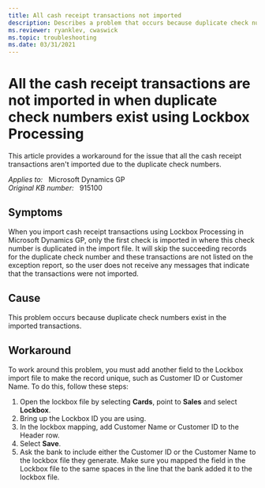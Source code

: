 ```yaml
---
title: All cash receipt transactions not imported
description: Describes a problem that occurs because duplicate check numbers are in imported transactions. A workaround is provided.
ms.reviewer: ryanklev, cwaswick
ms.topic: troubleshooting
ms.date: 03/31/2021
---
```

# All the cash receipt transactions are not imported in when duplicate check numbers exist using Lockbox Processing

This article provides a workaround for the issue that all the cash receipt transactions aren't imported due to the duplicate check numbers.

_Applies to:_ &nbsp; Microsoft Dynamics GP  
_Original KB number:_ &nbsp; 915100

## Symptoms

When you import cash receipt transactions using Lockbox Processing in Microsoft Dynamics GP, only the first check is imported in where this check number is duplicated in the import file. It will skip the succeeding records for the duplicate check number and these transactions are not listed on the exception report, so the user does not receive any messages that indicate that the transactions were not imported.

## Cause

This problem occurs because duplicate check numbers exist in the imported transactions.

## Workaround

To work around this problem, you must add another field to the Lockbox import file to make the record unique, such as Customer ID or Customer Name. To do this, follow these steps:

1. Open the lockbox file by selecting **Cards**, point to **Sales** and select **Lockbox**.
2. Bring up the Lockbox ID you are using.
3. In the lockbox mapping, add Customer Name or Customer ID to the Header row.
4. Select **Save**.
5. Ask the bank to include either the Customer ID or the Customer Name to the lockbox file they generate. Make sure you mapped the field in the Lockbox file to the same spaces in the line that the bank added it to the lockbox file.
